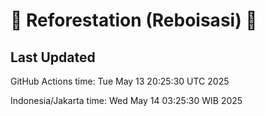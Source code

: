 
# 🌳 Reforestation (Reboisasi) 🌲

## Last Updated

GitHub Actions time: Tue May 13 20:25:30 UTC 2025

Indonesia/Jakarta time: Wed May 14 03:25:30 WIB 2025
